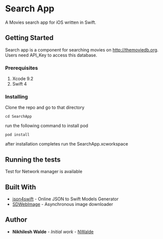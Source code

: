 # Search App

A Movies search app for iOS written in Swift.

## Getting Started

Search app is a component for searching movies on http://themoviedb.org. Users need API_Key to access this database.

### Prerequisites

1. Xcode 9.2
2. Swift 4

### Installing

Clone the repo and go to that directory

```
cd SearchApp
```

run the following command to install pod

```
pod install
```

after installation completes run the SearchApp.xcworkspace

## Running the tests

Test for Network manager is available

## Built With

* [json4swift](http://www.json4swift.com) - Online JSON to Swift Models Generator
* [SDWebImage](https://github.com/rs/SDWebImage) - Asynchronous image downloader

## Author

* **Nikhilesh Walde** - *Initial work* - [NWalde](https://github.com/nwalde)
